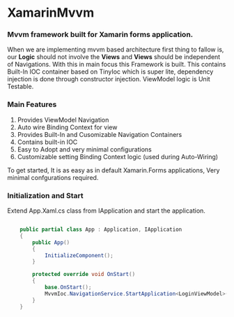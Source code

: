 # XamarinMvvm

### Mvvm framework built for Xamarin forms application. 

When we are implementing mvvm based architecture first thing to fallow is, our **Logic** should not involve the **Views** and **Views** should be independent of Navigations. With this in main focus this Framework is built. This contains Built-In IOC container based on TinyIoc which is super lite, dependency injection is done through constructor injection. ViewModel logic is Unit Testable.

### Main Features
1. Provides ViewModel Navigation
2. Auto wire Binding Context for view
3. Provides Built-In and Cusomizable Navigation Containers
4. Contains built-in IOC
5. Easy to Adopt and very minimal configurations
6. Customizable setting Binding Context logic (used during Auto-Wiring)

To get started, It is as easy as in default Xamarin.Forms applications, Very minimal confgurations required.

### Initialization and Start
Extend App.Xaml.cs class from IApplication and start the application.

```csharp

    public partial class App : Application, IApplication
    {
        public App()
        {
            InitializeComponent();
        }

        protected override void OnStart()
        {
            base.OnStart();
            MvvmIoc.NavigationService.StartApplication<LoginViewModel>(this, true);
        }
    }
```
